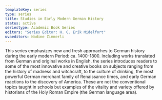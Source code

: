```yaml
---
templateKey: series
type: series
title: Studies in Early Modern German History
status: active
seriestype: Academic Book Series
editors: "Series Editor: H. C. Erik Midelfort"
uvaeditors: Nadine Zimmerli
---
```

This series emphasizes new and fresh approaches to German history during the early modern Period: ca. 1400-1800. Including works translated from German and original works in English, the series introduces readers to some of the most innovative and creative books on subjects ranging from the history of madness and witchcraft, to the culture of drinking, the most powerful German merchant family of Renaissance times, and early German reactions to the discovery of America. These are not the conventional topics taught in schools but examples of the vitality and variety offered by historians of the Holy Roman Empire (the German language area).